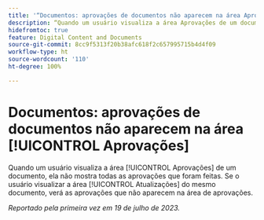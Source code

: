 ```yaml
---
title: '“Documentos: aprovações de documentos não aparecem na área Aprovações”'
description: “Quando um usuário visualiza a área Aprovações de um documento, ela não mostra todas as aprovações que foram feitas. Se o usuário visualizar a área Atualizações do mesmo documento, verá as aprovações que não aparecem na área de aprovações.”
hidefromtoc: true
feature: Digital Content and Documents
source-git-commit: 8cc9f5313f20b38afc618f2c657995715b4d4f09
workflow-type: ht
source-wordcount: '110'
ht-degree: 100%

---
```



# Documentos: aprovações de documentos não aparecem na área [!UICONTROL Aprovações]

<!--On WF and WFP TOCs-->

Quando um usuário visualiza a área [!UICONTROL Aprovações] de um documento, ela não mostra todas as aprovações que foram feitas. Se o usuário visualizar a área [!UICONTROL Atualizações] do mesmo documento, verá as aprovações que não aparecem na área de aprovações.

_Reportado pela primeira vez em 19 de julho de 2023._
